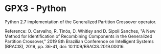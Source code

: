 # GPX3 - Python
Python 2.7 implementation of the Generalized Partition Crossover operator.

Reference:
O. Carvalho, R. Tinós, D. Whitley and D. Sipoli Sanches,
"A New Method for Identification of Recombining Components
in the Generalized Partition Crossover,"
2019 8th Brazilian Conference on Intelligent Systems (BRACIS),
2019, pp. 36-41, doi: 10.1109/BRACIS.2019.00016.
